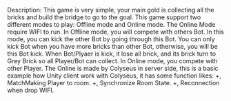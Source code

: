 Description:
This game is very simple, your main gold is collecting all the bricks and build the bridge to go to the goal. This game support two different modes to play: Offline mode and Online mode. The Online Mode require WIFI to run.
In Offline mode, you will compete with others Bot. In this mode, you can kick the other Bot by going through this Bot. You can only kick Bot when you have more bricks than other Bot, otherwise, you will be this Bot kick. When Bot/Plyaer is kick, it lose all brick, and its brick turn to Grey Brick so all Player/Bot can collect.
In Online mode, you compete with other Player. The Online is made by Colyseus in server side, this is a basic example how Unity client work with Colyseus, it has some function likes:
+, MatchMaking Player to room.
+, Synchronize Room State.
+, Reconnection when drop WIFI.
